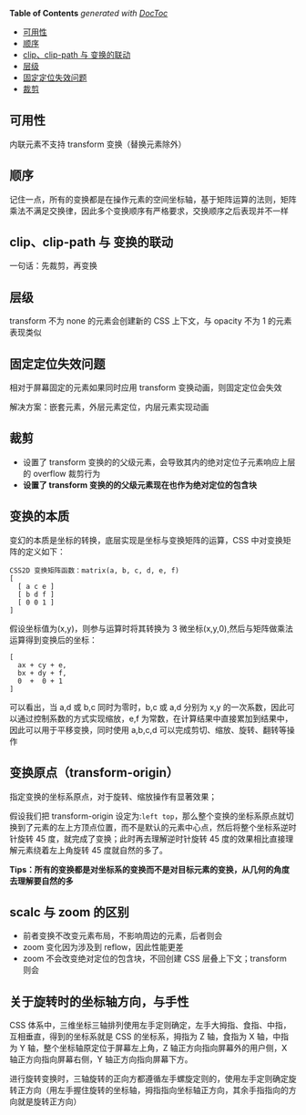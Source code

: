<!-- START doctoc generated TOC please keep comment here to allow auto update -->
<!-- DON'T EDIT THIS SECTION, INSTEAD RE-RUN doctoc TO UPDATE -->

**Table of Contents** _generated with [DocToc](https://github.com/thlorenz/doctoc)_

- [可用性](#%E5%8F%AF%E7%94%A8%E6%80%A7)
- [顺序](#%E9%A1%BA%E5%BA%8F)
- [clip、clip-path 与 变换的联动](#clipclip-path-%E4%B8%8E-%E5%8F%98%E6%8D%A2%E7%9A%84%E8%81%94%E5%8A%A8)
- [层级](#%E5%B1%82%E7%BA%A7)
- [固定定位失效问题](#%E5%9B%BA%E5%AE%9A%E5%AE%9A%E4%BD%8D%E5%A4%B1%E6%95%88%E9%97%AE%E9%A2%98)
- [裁剪](#%E8%A3%81%E5%89%AA)

<!-- END doctoc generated TOC please keep comment here to allow auto update -->

## 可用性

内联元素不支持 transform 变换（替换元素除外）

## 顺序

记住一点，所有的变换都是在操作元素的空间坐标轴，基于矩阵运算的法则，矩阵乘法不满足交换律，因此多个变换顺序有严格要求，交换顺序之后表现并不一样

## clip、clip-path 与 变换的联动

一句话：先裁剪，再变换

## 层级

transform 不为 none 的元素会创建新的 CSS 上下文，与 opacity 不为 1 的元素表现类似

## 固定定位失效问题

相对于屏幕固定的元素如果同时应用 transform 变换动画，则固定定位会失效

解决方案：嵌套元素，外层元素定位，内层元素实现动画

## 裁剪

- 设置了 transform 变换的的父级元素，会导致其内的绝对定位子元素响应上层的 overflow 裁剪行为
- **设置了 transform 变换的的父级元素现在也作为绝对定位的包含块**

## 变换的本质

变幻的本质是坐标的转换，底层实现是坐标与变换矩阵的运算，CSS 中对变换矩阵的定义如下：

```
CSS2D 变换矩阵函数：matrix(a, b, c, d, e, f)
[
  [ a c e ]
  [ b d f ]
  [ 0 0 1 ]
]
```

假设坐标值为(x,y)，则参与运算时将其转换为 3 微坐标(x,y,0),然后与矩阵做乘法运算得到变换后的坐标：

```
[
  ax + cy + e,
  bx + dy + f,
  0  +  0 + 1
]
```

可以看出，当 a,d 或 b,c 同时为零时，b,c 或 a,d 分别为 x,y 的一次系数，因此可以通过控制系数的方式实现缩放，e,f 为常数，在计算结果中直接累加到结果中，因此可以用于平移变换，同时使用 a,b,c,d 可以完成剪切、缩放、旋转、翻转等操作

## 变换原点（transform-origin）

指定变换的坐标系原点，对于旋转、缩放操作有显著效果；

假设我们把 transform-origin 设定为:`left top`，那么整个变换的坐标系原点就切换到了元素的左上方顶点位置，而不是默认的元素中心点，然后将整个坐标系逆时针旋转 45 度，就完成了变换；此时再去理解逆时针旋转 45 度的效果相比直接理解元素绕着左上角旋转 45 度就自然的多了。

**Tips：所有的变换都是对坐标系的变换而不是对目标元素的变换，从几何的角度去理解要自然的多**

## scalc 与 zoom 的区别

- 前者变换不改变元素布局，不影响周边的元素，后者则会
- zoom 变化因为涉及到 reflow，因此性能更差
- zoom 不会改变绝对定位的包含块，不回创建 CSS 层叠上下文；transform 则会

## 关于旋转时的坐标轴方向，与手性

CSS 体系中，三维坐标三轴排列使用左手定则确定，左手大拇指、食指、中指，互相垂直，得到的坐标系就是 CSS 的坐标系，拇指为 Z 轴，食指为 X 轴，中指为 Y 轴，整个坐标轴原定位于屏幕左上角，Z 轴正方向指向屏幕外的用户侧，X 轴正方向指向屏幕右侧，Y 轴正方向指向屏幕下方。

进行旋转变换时，三轴旋转的正向方都遵循左手螺旋定则的，使用左手定则确定旋转正方向（用左手握住旋转的坐标轴，拇指指向坐标轴正方向，其余手指指向的方向就是旋转正方向）
